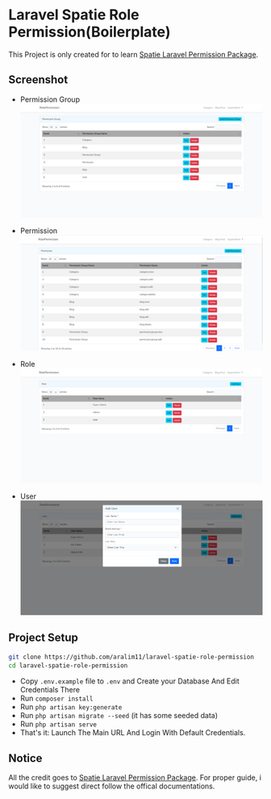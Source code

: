 # Laravel Spatie Role Permission(Boilerplate)

This Project is only created for to learn <a href="https://github.com/spatie/laravel-permission">Spatie Laravel Permission Package</a>.

## Screenshot
- Permission Group
![Add Permission Group](https://github.com/aralim11/laravel-spatie-role-permission/blob/main/screenshoot/permission_group.PNG)

- Permission
![Add Permission](https://github.com/aralim11/laravel-spatie-role-permission/blob/main/screenshoot/permission.PNG)

- Role
![Add Role](https://github.com/aralim11/laravel-spatie-role-permission/blob/main/screenshoot/role.PNG)

- User
![Add User](https://github.com/aralim11/laravel-spatie-role-permission/blob/main/screenshoot/user.PNG)

## Project Setup
```sh
git clone https://github.com/aralim11/laravel-spatie-role-permission
cd laravel-spatie-role-permission
```
- Copy `.env.example` file to `.env` and Create your Database And Edit Credentials There
- Run `composer install`
- Run `php artisan key:generate`
- Run `php artisan migrate --seed` (it has some seeded data)
- Run `php artisan serve`
- That's it: Launch The Main URL And Login With Default Credentials. 

## Notice
All the credit goes to <a href="https://github.com/spatie/laravel-permission">Spatie Laravel Permission Package</a>. For proper guide, i would like to suggest direct follow the offical documentations.
